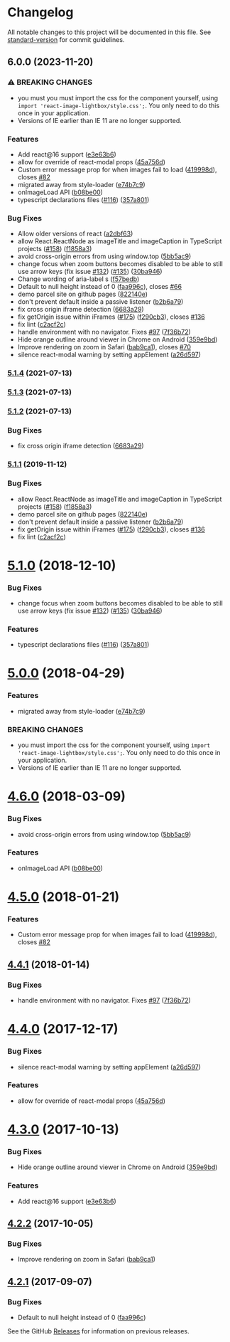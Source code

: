 # Changelog

All notable changes to this project will be documented in this file. See [standard-version](https://github.com/conventional-changelog/standard-version) for commit guidelines.

## 6.0.0 (2023-11-20)


### ⚠ BREAKING CHANGES

* you must you must import the css for the component yourself,
using `import 'react-image-lightbox/style.css';`. You only need to do this
once in your application.
* Versions of IE earlier than IE 11 are no longer supported.

### Features

* Add react@16 support ([e3e63b6](https://github.com/frontend-collective/react-image-lightbox/commit/e3e63b69a66590a83d913d69ea9c05f921023c1a))
* allow for override of react-modal props ([45a756d](https://github.com/frontend-collective/react-image-lightbox/commit/45a756d69a459a59281d4e2f90fe429402abf26a))
* Custom error message prop for when images fail to load ([419998d](https://github.com/frontend-collective/react-image-lightbox/commit/419998d94d449c305a4482d576753503f8da0b63)), closes [#82](https://github.com/frontend-collective/react-image-lightbox/issues/82)
* migrated away from style-loader ([e74b7c9](https://github.com/frontend-collective/react-image-lightbox/commit/e74b7c99eb4642a42631d2372b46645f044b8414))
* onImageLoad API ([b08be00](https://github.com/frontend-collective/react-image-lightbox/commit/b08be0081f2c4b99f4003105a2d1f3cfb4d0ce80))
* typescript declarations files ([#116](https://github.com/frontend-collective/react-image-lightbox/issues/116)) ([357a801](https://github.com/frontend-collective/react-image-lightbox/commit/357a801f1f799325708e36b281d332bdc73ed4b4))


### Bug Fixes

* Allow older versions of react ([a2dbf63](https://github.com/frontend-collective/react-image-lightbox/commit/a2dbf633873f72ccdeae9b57770e278a1a6167ed))
* allow React.ReactNode as imageTitle and imageCaption in TypeScript projects ([#158](https://github.com/frontend-collective/react-image-lightbox/issues/158)) ([f1858a3](https://github.com/frontend-collective/react-image-lightbox/commit/f1858a3efe25b66b850565b308688669bd7bab66))
* avoid cross-origin errors from using window.top ([5bb5ac9](https://github.com/frontend-collective/react-image-lightbox/commit/5bb5ac9cc06c7cb5a7447c74060c3e9c3f44fb07))
* change focus when zoom buttons becomes disabled to be able to still use arrow keys (fix issue [#132](https://github.com/frontend-collective/react-image-lightbox/issues/132)) ([#135](https://github.com/frontend-collective/react-image-lightbox/issues/135)) ([30ba946](https://github.com/frontend-collective/react-image-lightbox/commit/30ba9466e3b18cacf9f1647c7a3b33ae54348b2c))
* Change wording of aria-label s ([f57bedb](https://github.com/frontend-collective/react-image-lightbox/commit/f57bedb002ca29f8641de29cf1a08536880154ae))
* Default to null height instead of 0 ([faa996c](https://github.com/frontend-collective/react-image-lightbox/commit/faa996c1e767faa67b56118ead25ff1059bcd83f)), closes [#66](https://github.com/frontend-collective/react-image-lightbox/issues/66)
* demo parcel site on github pages ([822140e](https://github.com/frontend-collective/react-image-lightbox/commit/822140ed665f55f664c1a5ea851f6b3aeaed31db))
* don't prevent default inside a passive listener ([b2b6a79](https://github.com/frontend-collective/react-image-lightbox/commit/b2b6a798671de7027635123baec8584e3fefaaf2))
* fix cross origin iframe detection ([6683a29](https://github.com/frontend-collective/react-image-lightbox/commit/6683a29639f0df2609849d9c71f7da0fa08a4882))
* fix getOrigin issue within iFrames ([#175](https://github.com/frontend-collective/react-image-lightbox/issues/175)) ([f290cb3](https://github.com/frontend-collective/react-image-lightbox/commit/f290cb344ac89f6359b39c0fd4ab8fe00bb36205)), closes [#136](https://github.com/frontend-collective/react-image-lightbox/issues/136)
* fix lint ([c2acf2c](https://github.com/frontend-collective/react-image-lightbox/commit/c2acf2ccd86610ad89f3af497e4eefc911da68ac))
* handle environment with no navigator. Fixes [#97](https://github.com/frontend-collective/react-image-lightbox/issues/97) ([7f36b72](https://github.com/frontend-collective/react-image-lightbox/commit/7f36b72b3ab82b3fca3de2b6d000c89a2d81d8aa))
* Hide orange outline around viewer in Chrome on Android ([359e9bd](https://github.com/frontend-collective/react-image-lightbox/commit/359e9bdc359a306a6be326f02632770ab6d3cf56))
* Improve rendering on zoom in Safari ([bab9ca1](https://github.com/frontend-collective/react-image-lightbox/commit/bab9ca146da0d9988352dd9d24b6393c911be073)), closes [#70](https://github.com/frontend-collective/react-image-lightbox/issues/70)
* silence react-modal warning by setting appElement ([a26d597](https://github.com/frontend-collective/react-image-lightbox/commit/a26d5978b623019ff87920aeaf82f5af9c0a59bf))

### [5.1.4](https://github.com/frontend-collective/react-image-lightbox/compare/v5.1.3...v5.1.4) (2021-07-13)

### [5.1.3](https://github.com/frontend-collective/react-image-lightbox/compare/v5.1.2...v5.1.3) (2021-07-13)

### [5.1.2](https://github.com/frontend-collective/react-image-lightbox/compare/v5.1.1...v5.1.2) (2021-07-13)


### Bug Fixes

* fix cross origin iframe detection ([6683a29](https://github.com/frontend-collective/react-image-lightbox/commit/6683a29639f0df2609849d9c71f7da0fa08a4882))

### [5.1.1](https://github.com/frontend-collective/react-image-lightbox/compare/v5.1.0...v5.1.1) (2019-11-12)


### Bug Fixes

* allow React.ReactNode as imageTitle and imageCaption in TypeScript projects ([#158](https://github.com/frontend-collective/react-image-lightbox/issues/158)) ([f1858a3](https://github.com/frontend-collective/react-image-lightbox/commit/f1858a3efe25b66b850565b308688669bd7bab66))
* demo parcel site on github pages ([822140e](https://github.com/frontend-collective/react-image-lightbox/commit/822140ed665f55f664c1a5ea851f6b3aeaed31db))
* don't prevent default inside a passive listener ([b2b6a79](https://github.com/frontend-collective/react-image-lightbox/commit/b2b6a798671de7027635123baec8584e3fefaaf2))
* fix getOrigin issue within iFrames ([#175](https://github.com/frontend-collective/react-image-lightbox/issues/175)) ([f290cb3](https://github.com/frontend-collective/react-image-lightbox/commit/f290cb344ac89f6359b39c0fd4ab8fe00bb36205)), closes [#136](https://github.com/frontend-collective/react-image-lightbox/issues/136)
* fix lint ([c2acf2c](https://github.com/frontend-collective/react-image-lightbox/commit/c2acf2ccd86610ad89f3af497e4eefc911da68ac))

<a name="5.1.0"></a>

# [5.1.0](https://github.com/frontend-collective/react-image-lightbox/compare/v5.0.0...v5.1.0) (2018-12-10)

### Bug Fixes

- change focus when zoom buttons becomes disabled to be able to still use arrow keys (fix issue [#132](https://github.com/frontend-collective/react-image-lightbox/issues/132)) ([#135](https://github.com/frontend-collective/react-image-lightbox/issues/135)) ([30ba946](https://github.com/frontend-collective/react-image-lightbox/commit/30ba946))

### Features

- typescript declarations files ([#116](https://github.com/frontend-collective/react-image-lightbox/issues/116)) ([357a801](https://github.com/frontend-collective/react-image-lightbox/commit/357a801))

<a name="5.0.0"></a>

# [5.0.0](https://github.com/frontend-collective/react-image-lightbox/compare/v4.6.0...v5.0.0) (2018-04-29)

### Features

- migrated away from style-loader ([e74b7c9](https://github.com/frontend-collective/react-image-lightbox/commit/e74b7c9))

### BREAKING CHANGES

- you must import the css for the component yourself,
  using `import 'react-image-lightbox/style.css';`. You only need to do this
  once in your application.
- Versions of IE earlier than IE 11 are no longer supported.

<a name="4.6.0"></a>

# [4.6.0](https://github.com/frontend-collective/react-image-lightbox/compare/v4.5.0...v4.6.0) (2018-03-09)

### Bug Fixes

- avoid cross-origin errors from using window.top ([5bb5ac9](https://github.com/frontend-collective/react-image-lightbox/commit/5bb5ac9))

### Features

- onImageLoad API ([b08be00](https://github.com/frontend-collective/react-image-lightbox/commit/b08be00))

<a name="4.5.0"></a>

# [4.5.0](https://github.com/frontend-collective/react-image-lightbox/compare/v4.4.1...v4.5.0) (2018-01-21)

### Features

- Custom error message prop for when images fail to load ([419998d](https://github.com/frontend-collective/react-image-lightbox/commit/419998d)), closes [#82](https://github.com/frontend-collective/react-image-lightbox/issues/82)

<a name="4.4.1"></a>

## [4.4.1](https://github.com/frontend-collective/react-image-lightbox/compare/v4.4.0...v4.4.1) (2018-01-14)

### Bug Fixes

- handle environment with no navigator. Fixes [#97](https://github.com/frontend-collective/react-image-lightbox/issues/97) ([7f36b72](https://github.com/frontend-collective/react-image-lightbox/commit/7f36b72))

<a name="4.4.0"></a>

# [4.4.0](https://github.com/frontend-collective/react-image-lightbox/compare/v4.3.0...v4.4.0) (2017-12-17)

### Bug Fixes

- silence react-modal warning by setting appElement ([a26d597](https://github.com/frontend-collective/react-image-lightbox/commit/a26d597))

### Features

- allow for override of react-modal props ([45a756d](https://github.com/frontend-collective/react-image-lightbox/commit/45a756d))

<a name="4.3.0"></a>

# [4.3.0](https://github.com/frontend-collective/react-image-lightbox/compare/v4.2.2...v4.3.0) (2017-10-13)

### Bug Fixes

- Hide orange outline around viewer in Chrome on Android ([359e9bd](https://github.com/frontend-collective/react-image-lightbox/commit/359e9bd))

### Features

- Add react@16 support ([e3e63b6](https://github.com/frontend-collective/react-image-lightbox/commit/e3e63b6))

<a name="4.2.2"></a>

## [4.2.2](https://github.com/frontend-collective/react-image-lightbox/compare/v4.2.1...v4.2.2) (2017-10-05)

### Bug Fixes

- Improve rendering on zoom in Safari ([bab9ca1](https://github.com/frontend-collective/react-image-lightbox/commit/bab9ca1))

<a name="4.2.1"></a>

## [4.2.1](https://github.com/frontend-collective/react-image-lightbox/compare/v4.1.0...v4.2.1) (2017-09-07)

### Bug Fixes

- Default to null height instead of 0 ([faa996c](https://github.com/frontend-collective/react-image-lightbox/commit/faa996c))

See the GitHub [Releases](https://github.com/frontend-collective/react-image-lightbox/releases) for information on previous releases.
